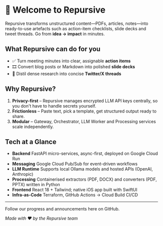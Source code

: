 # 👋 Welcome to **Repursive**

Repursive transforms unstructured content—PDFs, articles, notes—into ready-to-use artefacts such as action-item checklists, slide decks and tweet threads. Go from **idea → impact** in minutes.

## What Repursive can do for you
- ✅ Turn meeting minutes into clear, assignable **action items**
- 🎞️ Convert blog posts or Markdown into polished **slide decks**
- 🧵 Distil dense research into concise **Twitter/X threads**

## Why Repursive?
1. **Privacy-first** – Repursive manages encrypted LLM API keys centrally, so you don't have to handle secrets yourself.
2. **Frictionless** – Paste text, pick a template, get structured output ready to share.
3. **Modular** – Gateway, Orchestrator, LLM Worker and Processing services scale independently.

## Tech at a Glance
- **Backend**  FastAPI micro-services, async-first, deployed on Google Cloud Run
- **Messaging**  Google Cloud Pub/Sub for event-driven workflows
- **LLM Runtime**  Supports local Ollama models and hosted APIs (OpenAI, Anthropic)
- **Processing**  Containerised extractors (PDF, DOCX) and converters (PDF, PPTX) written in Python
- **Frontend**  React 18 + Tailwind; native iOS app built with SwiftUI
- **Infra-as-Code**  Terraform, GitHub Actions → Cloud Build CI/CD

---
Follow our progress and announcements here on GitHub.

*Made with ❤️  by the Repursive team* 